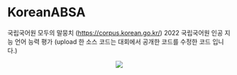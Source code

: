 # KoreanABSA
국립국어원 모두의 말뭉치 (https://corpus.korean.go.kr/)
2022 국립국어원 인공 지능 언어 능력 평가
(upload 한 소스 코드는 대회에서 공개한 코드를 수정한 코드 입니다.)

<p align="center">
  <img src="https://user-images.githubusercontent.com/74851066/215314701-7c553707-3ff1-4dfc-a669-195577681c3f.png">
 </p>

